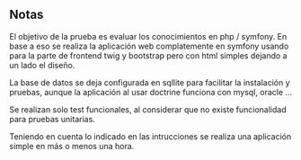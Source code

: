 Notas
-----

El objetivo de la prueba es evaluar los conocimientos en php / symfony. En base a eso se realiza la aplicación web complatemente en symfony usando para la parte de frontend twig y bootstrap pero con html simples dejando a un lado el diseño.

La base de datos se deja configurada en sqllite para facilitar la instalación y pruebas, aunque la aplicación al usar doctrine funciona con mysql, oracle ...

Se realizan solo test funcionales, al considerar que no existe funcionalidad para pruebas unitarias.

Teniendo en cuenta lo indicado en las intrucciones se realiza una aplicación simple en más o menos una hora. 





